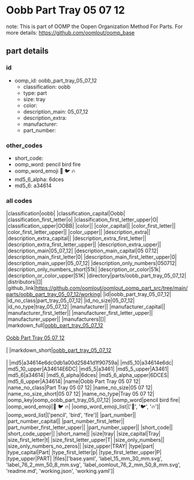# Oobb Part Tray 05 07 12  

note: This is part of OOMP the Oopen Organization Method For Parts. For more details: https://github.com/oomlout/oomp_base

##  part details





### id
* oomp_id: oobb_part_tray_05_07_12
  * classification: oobb
  * type: part
  * size: tray
  * color: 
  * description_main: 05_07_12
  * description_extra: 
  * manufacturer: 
  * part_number: 

### other_codes
* short_code: 
* oomp_word: pencil bird fire
* oomp_word_emoji :pencil: :bird: :fire:
* md5_6_alpha: 6dces
* md5_6: a34614

### all codes 
|classification|oobb|
|classification_capital|Oobb|
|classification_first_letter|o|
|classification_first_letter_upper|O|
|classification_upper|OOBB|
|color||
|color_capital||
|color_first_letter||
|color_first_letter_upper||
|color_upper||
|description_extra||
|description_extra_capital||
|description_extra_first_letter||
|description_extra_first_letter_upper||
|description_extra_upper||
|description_main|05_07_12|
|description_main_capital|05 07.12|
|description_main_first_letter|0|
|description_main_first_letter_upper|0|
|description_main_upper|05_07_12|
|description_only_numbers|050712|
|description_only_numbers_short|51k|
|description_or_color|51k|
|description_or_color_upper|51K|
|directory|parts/oobb_part_tray_05_07_12|
|distributors|[]|
|github_link|https://github.com/oomlout/oomlout_oomp_part_src/tree/main/parts/oobb_part_tray_05_07_12/working|
|id|oobb_part_tray_05_07_12|
|id_no_class|part_tray_05_07_12|
|id_no_size|05_07_12|
|id_no_type|tray_05_07_12|
|manufacturer||
|manufacturer_capital||
|manufacturer_first_letter||
|manufacturer_first_letter_upper||
|manufacturer_upper||
|manufacturers|[]|
|markdown_full|[oobb_part_tray_05_07_12](https://github.com/oomlout/oomlout_oomp_part_src/tree/main/parts/oobb_part_tray_05_07_12/working)<br>[](https://github.com/oomlout/oomlout_oomp_part_src/tree/main/parts/oobb_part_tray_05_07_12/working)<br>[Oobb Part Tray 05 07 12](https://github.com/oomlout/oomlout_oomp_part_src/tree/main/parts/oobb_part_tray_05_07_12/working)<br><br>|
|markdown_short|[oobb_part_tray_05_07_12](https://github.com/oomlout/oomlout_oomp_part_src/tree/main/parts/oobb_part_tray_05_07_12/working)<br><br>|
|md5|a34614e6dc0db1a00d25841d1f90759a|
|md5_10|a34614e6dc|
|md5_10_upper|A34614E6DC|
|md5_5|a3461|
|md5_5_upper|A3461|
|md5_6|a34614|
|md5_6_alpha|6dces|
|md5_6_alpha_upper|6DCES|
|md5_6_upper|A34614|
|name|Oobb Part Tray 05 07 12|
|name_no_class|Part Tray 05 07 12|
|name_no_size|05 07 12|
|name_no_size_short|05 07 12|
|name_no_type|Tray 05 07 12|
|oomp_key|oomp_oobb_part_tray_05_07_12|
|oomp_word|pencil bird fire|
|oomp_word_emoji|:pencil: :bird: :fire:|
|oomp_word_emoji_list|[':pencil:', ':bird:', ':fire:']|
|oomp_word_list|['pencil', 'bird', 'fire']|
|part_number||
|part_number_capital||
|part_number_first_letter||
|part_number_first_letter_upper||
|part_number_upper||
|short_code||
|short_code_upper||
|short_name||
|size|tray|
|size_capital|Tray|
|size_first_letter|t|
|size_first_letter_upper|T|
|size_only_numbers||
|size_only_numbers_no_zeros||
|size_upper|TRAY|
|type|part|
|type_capital|Part|
|type_first_letter|p|
|type_first_letter_upper|P|
|type_upper|PART|
|files|['base.yaml', 'label_15_mm_30_mm.svg', 'label_76_2_mm_50_8_mm.svg', 'label_oomlout_76_2_mm_50_8_mm.svg', 'readme.md', 'working.json', 'working.yaml']|
